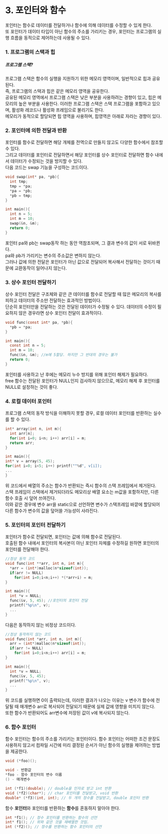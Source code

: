 # 3. 포인터와 함수
포인터는 함수로 데이터를 전달하거나 함수에 의해 데이터를 수정할 수 있게 한다.   
또 포인터가 데이터 타입이 아닌 함수의 주소를 가리키는 경우, 포인터는 프로그램의 실행 흐름을 동적으로 제어하는데 사용될 수 있다.   
### 1. 프로그램의 스택과 힙
##### 프로그램 스택?
프로그램 스택은 함수의 실행을 지원하기 위한 메모리 영역이며, 일반적으로 힙과 공유된다.   
즉, 프로그램의 스택과 힙은 같은 메모리 영역을 공유한다.    
공유된 메모리 영역에서 프로그램 스택은 낮은 부분을 사용하려는 경향이 있고, 힙은 메모리의 높은 부분을 사용한다.
이러한 프로그램 스택은 스택 프로그램을 포함하고 있으며, 활성화 레코드나 활성화 프레임으로 불리기도 한다.   
메모리가 동적으로 할당되면 힙 영역을 사용하며, 힙영역은 아래로 자라는 경향이 있다.   

### 2. 포인터에 의한 전달과 반환
포인터를 함수로 전달하면 해당 개체를 전역으로 만들지 않고도 다양한 함수에서 참조할 수 있다.   
그리고 데이터를 포인터로 전달하면서 해당 포인터를 상수 포인터로 전달하면 함수 내에서 데이터가 수정되는 것을 방지할 수 있다.   
다음 코드는 swap 기능을 구성하는 코드이다.
```c
void swap(int* pa, *pb){
  int tmp;
  tmp = *pa;
  *pa = *pb;
  *pb = tmp;
}

int main(){
  int n = 5;
  int m = 10;
  swap(&n, &m);
  return 0;
}
```
포인터 pa와 pb는 swap동작 하는 동안 역참조되며, 그 결과 변수의 값이 서로 뒤바뀐다.   
pa와 pb가 가리키는 변수의 주소값은 변하지 않는다.   
그러나 값에 의한 전달은 포인터가 아닌 값으로 전달되어 복사해서 전달하는 것이기 때문에 교환동작이 일어나지 않는다.   
   
### 3. 상수 포인터 전달하기
상수 포인터 전달은 구조체와 같은 큰 데이터를 함수로 전달할 때 많은 메모리의 복사를 피하고 데이터의 주소만 전달하는 효과적인 방법이다.   
단순히 포인터만을 전달하는 것은 전달된 데이터가 수정될 수 있다. 데이터의 수정이 필요하지 않은 경우라면 상수 포인터 전달이 효과적이다.   
```c
void func(const int* pa, *pb){ 
  *pb = *pa;
}

int main(){
  const int n = 5;
  int m = 10;
  func(&n, &m); //m에 5할당. 하지만 그 반대의 경우는 불가
  return 0;
}
```
포인터를 사용하고 난 후에는 메모리 누수 방지를 위해 포인터 해제가 필요하다.   
free 함수는 전달된 포인터가 NULL인지 검사하지 않으므로, 메모리 해제 후 포인터를 NULL로 설정하는 것이 좋다.   
   
### 4. 로컬 데이터 포인터
프로그램 스택의 동작 방식을 이해하지 못할 경우, 로컬 데이터 포인터를 반환하는 실수를 할 수 있다.
```c
int* array(int n, int m){
  int arr[n];
  for(int i=0; i<n; i++) arr[i] = m;
  return arr;
}

int main(){
int* v = array(5, 45);
for(int i=0; i<5; i++) printf(""%d", v[i]);
...
}
```
위 코드에서 배열의 주소는 함수가 반환되는 즉시 함수의 스택 프레임에서 제거된다.   
스택 프레임이 스택에서 제거되더라도 메모리상 배열 요소는 m값을 포함하지만, 다른 함수 호출 시 덮어 쓰여진다.   
이와 같은 경우에 변수 arr을 static으로 선언하면 변수가 스택프레임 바깥에 할당되어 다른 함수가 변수의 값을 덮어쓸 가능성이 사라진다.   
   
### 5. 포인터의 포인터 전달하기
포인터가 함수로 전달되면, 포인터는 값에 의해 함수로 전달된다.   
호출된 함수 내에서 포인터의 복사본이 아닌 포인터 자체를 수정하길 원하면 포인터의 포인터를 전달해야 한다.
```c
//정상 동작 코드
void func(int **arr, int n, int m){
  *arr = (int*)malloc(n*sizeof(int));
  if(arr != NULL)
    for(int i=0;i<n;i++) *(*arr+i) = m;
}

int main(){
  int *v = NULL;
  func(&v, 5, 45); //포인터의 포인터 전달
  printf("%p\n", v);
  ...
}  
```
다음은 동작하지 않는 비정상 코드이다.
```c
//정상 동작하지 않는 코드
void func(int *arr, int n, int m){
  arr = (int*)malloc(n*sizeof(int));
  if(arr != NULL)
    for(int i=0;i<n;i++) arr[i] = m;
}

int main(){
  int *v = NULL;
  func(&v, 5, 45); 
  printf("%p\n", v);
  ...
}  
```
위 코드를 실행하면 0이 출력되는데, 이러한 결과가 나오는 이유는 v 변수가 함수에 전달될 때 매개변수 arr로 복사되어 전달되기 때문에 실제 값에 영향을 미치지 않는다.   
또한 함수가 반환되어도 arr변수에 저장된 값이 v에 복사되지 않는다.   

### 6. 함수 포인터
함수 포인터는 함수의 주소를 가리키는 포인터이다. 함수 포인터는 어떠한 조건 문장도 사용하지 않고서 컴파일 시간에 미리 결정된 순서가 아닌 함수의 실행을 제어하는 방법을 제공한다.   
```c
void (*foo)();

void - 반환값
*foo - 함수 포인터의 변수 이름
() - 매개변수
```

```c
int (*f1)(double); // double을 인자로 받고 int 반환
void (*f2)(char*); // char 포인터를 전달받고, void 반환
double* (*f3)(int, int); // 두 개의 정수를 전달받고, double 포인터 반환
```
함수 **포인터**와 포인터를 반환하는 **함수**를 혼동하지 말아야 한다.
```c
int *f1(); // 정수 포인터를 반환하는 함수의 선언
int* f1(); // 위와 같은 것을 재배열한 것임.
int (*f2)(); // 정수를 반환하는 함수 포인터의 선언
```
